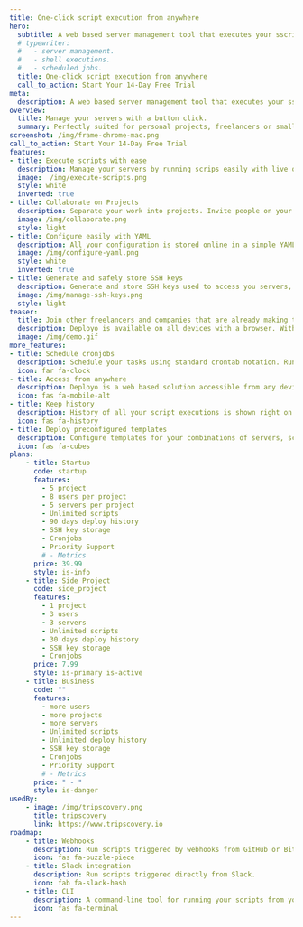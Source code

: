 ```yaml
---
title: One-click script execution from anywhere
hero:
  subtitle: A web based server management tool that executes your sscripts over SSH.
  # typewriter:
  #   - server management.
  #   - shell executions.
  #   - scheduled jobs.
  title: One-click script execution from anywhere
  call_to_action: Start Your 14-Day Free Trial
meta:
  description: A web based server management tool that executes your sscripts over SSH. Simplify your server maintenence, deployments or remote shell executions.
overview:
  title: Manage your servers with a button click.
  summary: Perfectly suited for personal projects, freelancers or small companies looking to speed up their everyday workflows.
screenshot: /img/frame-chrome-mac.png
call_to_action: Start Your 14-Day Free Trial
features:
- title: Execute scripts with ease
  description: Manage your servers by running scrips easily with live output streamed directly to your browser. You can execute multiple scripts on multiple servers simultaneously.
  image:  /img/execute-scripts.png
  style: white
  inverted: true
- title: Collaborate on Projects
  description: Separate your work into projects. Invite people on your projects so you can work better together.
  image: /img/collaborate.png
  style: light
- title: Configure easily with YAML
  description: All your configuration is stored online in a simple YAML file. Easily edit with syntax highlighting.
  image: /img/configure-yaml.png
  style: white
  inverted: true
- title: Generate and safely store SSH keys
  description: Generate and store SSH keys used to access you servers, connecting new servers is a breeze.
  image: /img/manage-ssh-keys.png
  style: light
teaser:
  title: Join other freelancers and companies that are already making their life simpler.
  description: Deployo is available on all devices with a browser. With your configuration safely stored online you are able to deploy your software or setup servers easily and conveniently.
  image: /img/demo.gif
more_features:
- title: Schedule cronjobs
  description: Schedule your tasks using standard crontab notation. Run your scripts in configured intervals. You can see cronjobs in history and preview the output like with any other execution.
  icon: far fa-clock
- title: Access from anywhere
  description: Deployo is a web based solution accessible from any device with a browser. So desktop, tablet or mobile, it is at your fingertips.
  icon: fas fa-mobile-alt
- title: Keep history
  description: History of all your script executions is shown right on your dashboard. You can access old executions and execute again the same script with same parameters with ease.
  icon: fas fa-history
- title: Deploy preconfigured templates
  description: Configure templates for your combinations of servers, scripts and variables that you execute most often.
  icon: fas fa-cubes
plans:
    - title: Startup
      code: startup
      features:
        - 5 project
        - 8 users per project
        - 5 servers per project
        - Unlimited scripts
        - 90 days deploy history
        - SSH key storage
        - Cronjobs
        - Priority Support
        # - Metrics
      price: 39.99
      style: is-info
    - title: Side Project
      code: side_project
      features:
        - 1 project
        - 3 users
        - 3 servers
        - Unlimited scripts
        - 30 days deploy history
        - SSH key storage
        - Cronjobs
      price: 7.99
      style: is-primary is-active
    - title: Business
      code: ""
      features:
        - more users
        - more projects
        - more servers
        - Unlimited scripts
        - Unlimited deploy history
        - SSH key storage
        - Cronjobs
        - Priority Support
        # - Metrics
      price: " - "
      style: is-danger
usedBy:
    - image: /img/tripscovery.png
      title: tripscovery
      link: https://www.tripscovery.io
roadmap:
    - title: Webhooks
      description: Run scripts triggered by webhooks from GitHub or Bitbucket.
      icon: fas fa-puzzle-piece
    - title: Slack integration
      description: Run scripts triggered directly from Slack.
      icon: fab fa-slack-hash
    - title: CLI
      description: A command-line tool for running your scripts from your terminal.
      icon: fas fa-terminal
---
```

